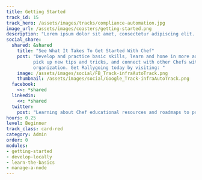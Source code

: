 ```yaml
---
title: Getting Started
track_id: 15
track_hero: /assets/images/tracks/compliance-automation.jpg
image_url: /assets/images/coasters/getting-started.png
description: "Lorem ipsum dolor sit amet, consectetur adipiscing elit. Cras pharetra, erat sed consectetur ultrices, metus diam mollis est, facilisis mollis magna risus eget velit."
social_share:
  shared: &shared
    title: "See What It Takes To Get Started With Chef"
    post: "Develop and practice basic skills, learn and hone in more advanced techniques,
          pick up new tips and tricks, and connect with other Chefs within and outside your own
          organization. Get Rallygoing today by visiting: "
    image: /assets/images/social/FB_Track-infraAutoTrack.png
    thumbnail: /assets/images/social/Google_Track-infraAutoTrack.png
  facebook:
    <<: *shared
  linkedin:
    <<: *shared
  twitter:
    post: "Learning about Chef educational resources and roadmaps to proficiency via 'Getting Started' learning module. You can, too!"
hours: 0.25
level: Beginner
track_class: card-red
category: Admin
order: 0
modules:
- getting-started
- develop-locally
- learn-the-basics
- manage-a-node
---
```

